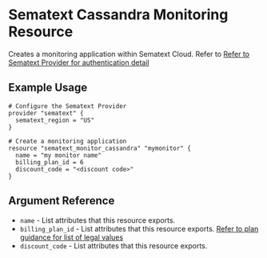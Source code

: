 # Sematext Cassandra Monitoring Resource

Creates a monitoring application within Sematext Cloud. 
Refer to [Refer to Sematext Provider for authentication detail](../index.md) 

## Example Usage

```hcl
# Configure the Sematext Provider
provider "sematext" {
  sematext_region = "US"
}

# Create a monitoring application
resource "sematext_monitor_cassandra" "mymonitor" {
  name = "my monitor name"
  billing_plan_id = 6
  discount_code = "<discount code>"
}
```

## Argument Reference

* `name` - List attributes that this resource exports.
* `billing_plan_id` - List attributes that this resource exports. [Refer to plan guidance for list of legal values](../guides/plans.md) 
* `discount_code` - List attributes that this resource exports.



